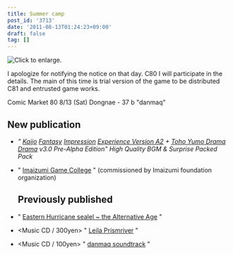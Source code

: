 ```yaml
---
title: Summer camp
post_id: '3713'
date: '2011-08-13T01:24:23+09:00'
draft: false
tag: []
---
```


![Click to enlarge.](https://danmaq.com/!/thC/TrialJacket_s.jpg)

I apologize for notifying the notice on that day. C80 I will participate in the details. The main of this time is trial version of the game to be distributed C81 and entrusted game works.

Comic Market 80 8/13 (Sat) Dongnae - 37 b "danmaq"

## New publication

*   _" [Kaijo](/!/thC/) [Fantasy](http://kagaminer.in/) [Impression](/!/thC/) [Experience Version A2](http://kagaminer.in/) \+ [Toho Yumo Drama Drama](/!/thC/) v3.0 Pre-Alpha Edition" High Quality BGM & Surprise Packed Pack_
*   " [Imaizumi Game College](/image/sc2.png) " (commissioned by Imaizumi foundation organization)
    
    ## Previously published
    

*   " [Eastern Hurricane sealel ~ the Alternative Age](/!/thA/) "
*   <Music CD / 300yen> " [Leila Prismriver](/!/leila/) "
*   <Music CD / 100yen> " [danmaq soundtrack](/!/dst/) "